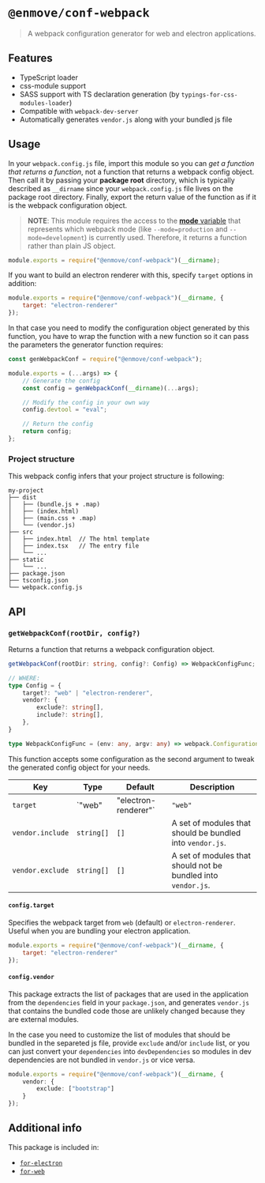 
# `@enmove/conf-webpack`

> A webpack configuration generator for web and electron applications.

## Features

- TypeScript loader
- css-module support
- SASS support with TS declaration generation (by `typings-for-css-modules-loader`)
- Compatible with `webpack-dev-server`
- Automatically generates `vendor.js` along with your bundled js file

## Usage

In your `webpack.config.js` file, import this module so you can *get a function that returns a function*, not a function that returns a webpack config object. Then call it by passing your **package root** directory, which is typically described as `__dirname` since your `webpack.config.js` file lives on the package root directory. Finally, export the return value of the function as if it is the webpack configuration object.

> **NOTE**:
> This module requires the access to the [**mode** variable](https://webpack.js.org/concepts/mode/) that represents which webpack mode (like `--mode=production` and `--mode=development`) is currently used. Therefore, it returns a function rather than plain JS object.

```js
module.exports = require("@enmove/conf-webpack")(__dirname);
```

If you want to build an electron renderer with this, specify `target` options in addition:

```js
module.exports = require("@enmove/conf-webpack")(__dirname, {
    target: "electron-renderer"
});
```

In that case you need to modify the configuration object generated by this function, you have to wrap the function with a new function so it can pass the parameters the generator function requires:

```js
const genWebpackConf = require("@enmove/conf-webpack");

module.exports = (...args) => {
    // Generate the config
    const config = genWebpackConf(__dirname)(...args);

    // Modify the config in your own way
    config.devtool = "eval";

    // Return the config
    return config;
};
```

### Project structure

This webpack config infers that your project structure is following:

```
my-project
├── dist
│   ├── (bundle.js + .map)
│   ├── (index.html)
│   ├── (main.css + .map)
│   └── (vendor.js)
├── src
│   ├── index.html  // The html template
│   ├── index.tsx   // The entry file
│   └── ...
├── static
│   └── ...
├── package.json
├── tsconfig.json
└── webpack.config.js
```

## API

### `getWebpackConf(rootDir, config?)`

Returns a function that returns a webpack configuration object.

```ts
getWebpackConf(rootDir: string, config?: Config) => WebpackConfigFunc;

// WHERE:
type Config = {
    target?: "web" | "electron-renderer",
    vendor?: {
        exclude?: string[],
        include?: string[],
    },
}

type WebpackConfigFunc = (env: any, argv: any) => webpack.Configuration;
```

This function accepts some configuration as the second argument to tweak the generated config object for your needs.

| Key              | Type                          | Default | Description                                                   |
|------------------|-------------------------------|---------|---------------------------------------------------------------|
| `target`         | `"web" | "electron-renderer"` | `"web"` | Indicates which platform your app targets.                    |
| `vendor.include` | `string[]`                    | `[]`    | A set of modules that should be  bundled into `vendor.js`.    |
| `vendor.exclude` | `string[]`                    | `[]`    | A set of modules that should not be bundled into `vendor.js`. |

#### `config.target`

Specifies the webpack target from `web` (default) or `electron-renderer`. Useful when you are bundling your electron application.

```js
module.exports = require("@enmove/conf-webpack")(__dirname, {
    target: "electron-renderer"
});
```

#### `config.vendor`

This package extracts the list of packages that are used in the application from the `dependencies` field in your `package.json`, and generates `vendor.js` that contains the bundled code those are unlikely changed because they are external modules.

In the case you need to customize the list of modules that should be bundled in the separeted js file, provide `exclude` and/or `include` list, or you can just convert your `dependencies` into `devDependencies` so modules in dev dependencies are not bundled in `vendor.js` or vice versa.

```ts
module.exports = require("@enmove/conf-webpack")(__dirname, {
    vendor: {
        exclude: ["bootstrap"]
    }
});
```

## Additional info

This package is included in:

- [`for-electron`](../for-electron#readme)
- [`for-web`](../for-web#readme)

